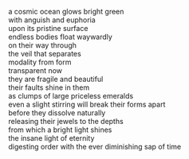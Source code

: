 a cosmic ocean glows bright green  
with anguish and euphoria  
upon its pristine surface  
endless bodies float waywardly  
on their way through  
the veil that separates  
modality from form  
transparent now   
they are fragile and beautiful  
their faults shine in them  
as clumps of large priceless emeralds  
even a slight stirring will break their forms apart  
before they dissolve naturally  
releasing their jewels to the depths  
from which a bright light shines  
the insane light of eternity  
digesting order with the ever diminishing sap of time
